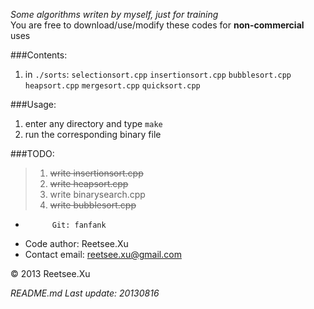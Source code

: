 *Some algorithms writen by myself, just for training*  
You are free to download/use/modify these codes for __non-commercial__ uses

###Contents:  
1. in `./sorts`:
`selectionsort.cpp`
`insertionsort.cpp`
`bubblesort.cpp`
`heapsort.cpp`
`mergesort.cpp`
`quicksort.cpp`  
  

###Usage:  
1. enter any directory and type `make`
2. run the corresponding binary file  

###TODO:
> 1. ~~write insertionsort.cpp~~
> 2. ~~write heapsort.cpp~~
> 3. write binarysearch.cpp  
> 4. ~~write bubblesort.cpp~~


+           Git: fanfank
+   Code author: Reetsee.Xu
+ Contact email: reetsee.xu@gmail.com  

<div class = "footer">
    &copy; 2013 Reetsee.Xu
</div>

*README.md Last update: 20130816*


